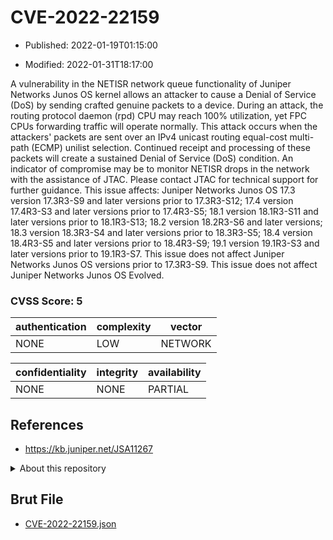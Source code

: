 # CVE-2022-22159

- Published: 2022-01-19T01:15:00

- Modified: 2022-01-31T18:17:00

A vulnerability in the NETISR network queue functionality of Juniper Networks Junos OS kernel allows an attacker to cause a Denial of Service (DoS) by sending crafted genuine packets to a device. During an attack, the routing protocol daemon (rpd) CPU may reach 100% utilization, yet FPC CPUs forwarding traffic will operate normally. This attack occurs when the attackers' packets are sent over an IPv4 unicast routing equal-cost multi-path (ECMP) unilist selection. Continued receipt and processing of these packets will create a sustained Denial of Service (DoS) condition. An indicator of compromise may be to monitor NETISR drops in the network with the assistance of JTAC. Please contact JTAC for technical support for further guidance. This issue affects: Juniper Networks Junos OS 17.3 version 17.3R3-S9 and later versions prior to 17.3R3-S12; 17.4 version 17.4R3-S3 and later versions prior to 17.4R3-S5; 18.1 version 18.1R3-S11 and later versions prior to 18.1R3-S13; 18.2 version 18.2R3-S6 and later versions; 18.3 version 18.3R3-S4 and later versions prior to 18.3R3-S5; 18.4 version 18.4R3-S5 and later versions prior to 18.4R3-S9; 19.1 version 19.1R3-S3 and later versions prior to 19.1R3-S7. This issue does not affect Juniper Networks Junos OS versions prior to 17.3R3-S9. This issue does not affect Juniper Networks Junos OS Evolved.

### CVSS Score: **5**

| authentication | complexity | vector |
| --- | --- | --- |
| NONE | LOW | NETWORK |

| confidentiality | integrity | availability |
| --- | --- | --- |
| NONE | NONE | PARTIAL |

## References

* https://kb.juniper.net/JSA11267

<details>
<summary>About this repository</summary> 

  This repository is part of the project [Live Hack CVE](https://github.com/Live-Hack-CVE). Main website can be found [www.live-hack.org](https://www.live-hack.org) 
  
  Made by [Sn0wAlice](https://github.com/Sn0wAlice) for the people that care about security and need to have a feed of the latest CVEs. Hope you enjoy it, don't forget to star the repo and follow me on [Twitter](https://twitter.com/Sn0wAlice) and [Github](https://github.com/Sn0wAlice). And that is my [personnal website](https://www.alice-snow.me/)

  - [Home Page](https://github.com/Live-Hack-CVE)
  - [Framework](https://github.com/Live-Hack-CVE/cve-framework)
  - [CVE database](https://github.com/Live-Hack-CVE/full_database)
  - [Changelog](https://github.com/Live-Hack-CVE/Changelog)
</details>

## Brut File

* [CVE-2022-22159.json](https://raw.githubusercontent.com/Live-Hack-CVE/full_database/main/cves/2022/CVE-2022-22159.json)

